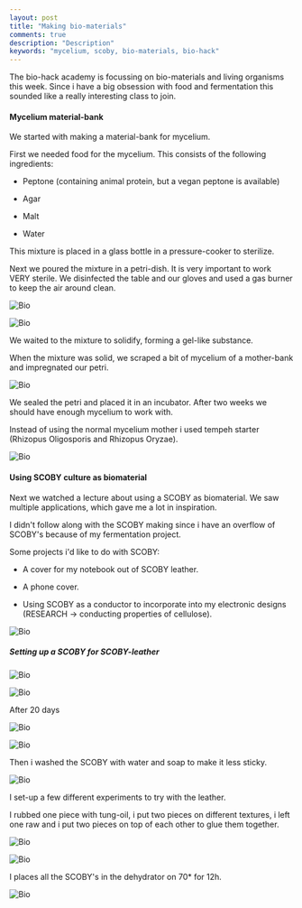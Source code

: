 ```yaml
---
layout: post
title: "Making bio-materials"
comments: true
description: "Description"
keywords: "mycelium, scoby, bio-materials, bio-hack"
---
```


The bio-hack academy is focussing on bio-materials and living organisms this week. Since i have a big obsession with food and fermentation this sounded like a really interesting class to join. 

#### Mycelium material-bank

We started with making a material-bank for mycelium. 

First we needed food for the mycelium. This consists of the following ingredients:

- Peptone (containing animal protein, but a vegan peptone is available)

- Agar

- Malt

- Water

This mixture is placed in a glass bottle in a pressure-cooker to sterilize. 

Next we poured the mixture in a petri-dish. It is very important to work VERY sterile. We disinfected the table and our gloves and used a gas burner to keep the air around clean. 

![Bio](/assets/images/2022-03-22-biomaterials/bio10.jpg) 

![Bio](/assets/images/2022-03-22-biomaterials/bio11.jpg) 

We waited to the mixture to solidify, forming a gel-like substance. 

When the mixture was solid, we scraped a bit of mycelium of a mother-bank and impregnated our petri. 

![Bio](/assets/images/2022-03-22-biomaterials/bio12.jpg) 

We sealed the petri and placed it in an incubator. After two weeks we should have enough mycelium to work with. 

Instead of using the normal mycelium mother i used tempeh starter (Rhizopus Oligosporis and Rhizopus Oryzae).

![Bio](/assets/images/2022-03-22-biomaterials/bio13.jpg) 

#### Using SCOBY culture as biomaterial

Next we watched a lecture about using a SCOBY as biomaterial. We saw multiple applications, which gave me a lot in inspiration. 

I didn't follow along with the SCOBY making since i have an overflow of SCOBY's because of my fermentation project. 

Some projects i'd like to do with SCOBY:

- A cover for my notebook out of SCOBY leather.

- A phone cover.

- Using SCOBY as a conductor to incorporate into my electronic designs (RESEARCH -> conducting properties of cellulose). 

![Bio](/assets/images/2022-03-22-biomaterials/bio14.jpg) 

##### Setting up a SCOBY for SCOBY-leather

![Bio](/assets/images/2022-03-22-biomaterials/bio1.jpg) 

![Bio](/assets/images/2022-03-22-biomaterials/bio2.jpg) 

After 20 days 

![Bio](/assets/images/2022-03-22-biomaterials/bio3.jpg) 

![Bio](/assets/images/2022-03-22-biomaterials/bio4.jpg) 

Then i washed the SCOBY with water and soap to make it less sticky.

![Bio](/assets/images/2022-03-22-biomaterials/bio5.jpg) 

I set-up a few different experiments to try with the leather.

I rubbed one piece with tung-oil, i put two pieces on different textures, i left one raw and i put two pieces on top of each other to glue them together.

![Bio](/assets/images/2022-03-22-biomaterials/bio7.jpg) 

![Bio](/assets/images/2022-03-22-biomaterials/bio8.jpg) 

I places all the SCOBY's in the dehydrator on 70* for 12h. 

![Bio](/assets/images/2022-03-22-biomaterials/bio9.jpg) 
